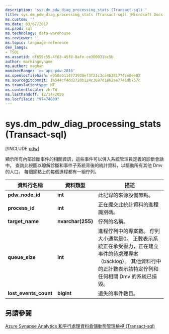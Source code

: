 ```yaml
---
description: 'sys.dm_pdw_diag_processing_stats (Transact-sql) '
title: sys.dm_pdw_diag_processing_stats (Transact-sql) |Microsoft Docs
ms.custom: ''
ms.date: 03/07/2017
ms.prod: sql
ms.technology: data-warehouse
ms.reviewer: ''
ms.topic: language-reference
dev_langs:
- TSQL
ms.assetid: df659c55-4f63-45f8-8afe-ce300031bc5b
author: markingmyname
ms.author: maghan
monikerRange: '>= aps-pdw-2016'
ms.openlocfilehash: e050ab114773930ef3f21c3ca46381774ce0ee82
ms.sourcegitcommit: 1a544cf4dd2720b124c3697d1e62ae7741db757c
ms.translationtype: MT
ms.contentlocale: zh-TW
ms.lasthandoff: 12/14/2020
ms.locfileid: "97474809"
---
```

# <a name="sysdm_pdw_diag_processing_stats-transact-sql"></a>sys.dm_pdw_diag_processing_stats (Transact-sql) 
[!INCLUDE [pdw](../../includes/applies-to-version/pdw.md)]

  顯示所有內部診斷事件的相關資訊，這些事件可以併入系統管理員定義的診斷會話中。 查詢此視圖以瞭解診斷和事件子系統背後的統計資料，以驅動所有其他 Dmv 的人口。 每個節點上的每個進程都有一組佇列。  
  
|資料行名稱|資料類型|描述|  
|-----------------|---------------|-----------------|  
|**pdw_node_id**|**int**|此記錄的來源設備節點。|  
|**process_id**|**int**|正在提交此統計資料的進程識別碼。|  
|**target_name**|**nvarchar(255)**|佇列的名稱。|  
|**queue_size**|**int**|進程佇列中的專案數。 佇列大小通常是0。 正數表示系統正在承受壓力，正在建立事件的待處理專案（backlog）。 其他資料行中的正計數表示該特定佇列和任何相關 Dmv 的系統已損毀。|  
|**lost_events_count**|**bigint**|遺失的事件數目。|  
  
## <a name="see-also"></a>另請參閱  
 [Azure Synapse Analytics 和平行處理資料倉儲動態管理檢視 &#40;Transact-sql&#41;](../../relational-databases/system-dynamic-management-views/sql-and-parallel-data-warehouse-dynamic-management-views.md)  
  
  
